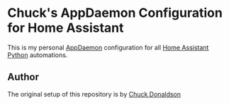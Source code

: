 # Chuck's AppDaemon Configuration for Home Assistant

This is my personal [AppDaemon](https://github.com/hassio-addons/addon-appdaemon) configuration for all [Home Assistant](https://www.home-assistant.io/) [Python](https://www.python.org/) automations.

## Author

The original setup of this repository is by [Chuck Donaldson](https://github.com/chuckmdonaldson)  

